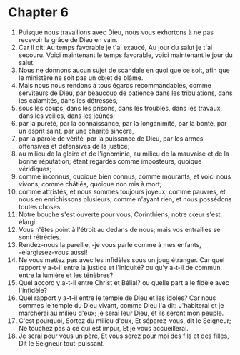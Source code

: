 # Chapter 6

1. Puisque nous travaillons avec Dieu, nous vous exhortons à ne pas recevoir la grâce de Dieu en vain.
2. Car il dit: Au temps favorable je t'ai exaucé, Au jour du salut je t'ai secouru. Voici maintenant le temps favorable, voici maintenant le jour du salut.
3. Nous ne donnons aucun sujet de scandale en quoi que ce soit, afin que le ministère ne soit pas un objet de blâme.
4. Mais nous nous rendons à tous égards recommandables, comme serviteurs de Dieu, par beaucoup de patience dans les tribulations, dans les calamités, dans les détresses,
5. sous les coups, dans les prisons, dans les troubles, dans les travaux, dans les veilles, dans les jeûnes;
6. par la pureté, par la connaissance, par la longanimité, par la bonté, par un esprit saint, par une charité sincère,
7. par la parole de vérité, par la puissance de Dieu, par les armes offensives et défensives de la justice;
8. au milieu de la gloire et de l'ignominie, au milieu de la mauvaise et de la bonne réputation; étant regardés comme imposteurs, quoique véridiques;
9. comme inconnus, quoique bien connus; comme mourants, et voici nous vivons; comme châtiés, quoique non mis à mort;
10. comme attristés, et nous sommes toujours joyeux; comme pauvres, et nous en enrichissons plusieurs; comme n'ayant rien, et nous possédons toutes choses.
11. Notre bouche s'est ouverte pour vous, Corinthiens, notre cœur s'est élargi.
12. Vous n'êtes point à l'étroit au dedans de nous; mais vos entrailles se sont rétrécies.
13. Rendez-nous la pareille, -je vous parle comme à mes enfants, -élargissez-vous aussi!
14. Ne vous mettez pas avec les infidèles sous un joug étranger. Car quel rapport y a-t-il entre la justice et l'iniquité? ou qu'y a-t-il de commun entre la lumière et les ténèbres?
15. Quel accord y a-t-il entre Christ et Bélial? ou quelle part a le fidèle avec l'infidèle?
16. Quel rapport y a-t-il entre le temple de Dieu et les idoles? Car nous sommes le temple du Dieu vivant, comme Dieu l'a dit: J'habiterai et je marcherai au milieu d'eux; je serai leur Dieu, et ils seront mon peuple.
17. C'est pourquoi, Sortez du milieu d'eux, Et séparez-vous, dit le Seigneur; Ne touchez pas à ce qui est impur, Et je vous accueillerai.
18. Je serai pour vous un père, Et vous serez pour moi des fils et des filles, Dit le Seigneur tout-puissant.

